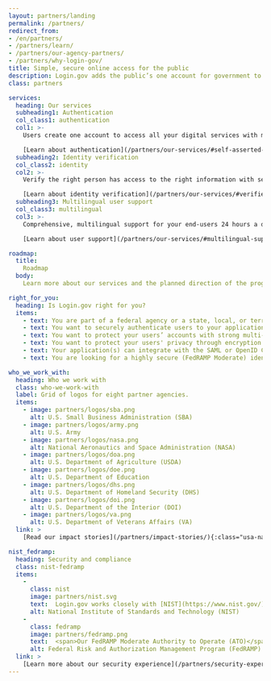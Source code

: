 ```yaml
---
layout: partners/landing
permalink: /partners/
redirect_from:
- /en/partners/
- /partners/learn/
- /partners/our-agency-partners/
- /partners/why-login-gov/
title: Simple, secure online access for the public
description: Login.gov adds the public’s one account for government to your agency.
class: partners

services:
  heading: Our services
  subheading1: Authentication
  col_class1: authentication
  col1: >-
    Users create one account to access all your digital services with multi-factor authentication.

    [Learn about authentication](/partners/our-services/#self-asserted-identity-and-authentication){:class="partners-authentication caret"}
  subheading2: Identity verification
  col_class2: identity
  col2: >-
    Verify the right person has access to the right information with secure identity verification.

    [Learn about identity verification](/partners/our-services/#verified-identity-and-authentication){:class="partners-identity caret"}
  subheading3: Multilingual user support
  col_class3: multilingual
  col3: >-
    Comprehensive, multilingual support for your end-users 24 hours a day, seven days a week.

    [Learn about user support](/partners/our-services/#multilingual-support-for-your-end-users){:class="partners-multilingual caret"}

roadmap: 
  title:
    Roadmap
  body:
    Learn more about our services and the planned direction of the program via the [Login.gov Program Roadmap](/partners/roadmap/){:class="caret"}

right_for_you:
  heading: Is Login.gov right for you?
  items:
    - text: You are part of a federal agency or a state, local, or territory government
    - text: You want to securely authenticate users to your application(s) and/or verify their identity
    - text: You want to protect your users’ accounts with strong multi-factor authentication (MFA)
    - text: You want to protect your users' privacy through encryption
    - text: Your application(s) can integrate with the SAML or OpenID Connect (OIDC) web-based identity protocols
    - text: You are looking for a highly secure (FedRAMP Moderate) identity solution

who_we_work_with:
  heading: Who we work with
  class: who-we-work-with
  label: Grid of logos for eight partner agencies.
  items:
    - image: partners/logos/sba.png
      alt: U.S. Small Business Administration (SBA)
    - image: partners/logos/army.png
      alt: U.S. Army
    - image: partners/logos/nasa.png
      alt: National Aeronautics and Space Administration (NASA)
    - image: partners/logos/doa.png
      alt: U.S. Department of Agriculture (USDA)
    - image: partners/logos/doe.png
      alt: U.S. Department of Education
    - image: partners/logos/dhs.png
      alt: U.S. Department of Homeland Security (DHS)
    - image: partners/logos/doi.png
      alt: U.S. Department of the Interior (DOI)
    - image: partners/logos/va.png
      alt: U.S. Department of Veterans Affairs (VA)
  link: >
    [Read our impact stories](/partners/impact-stories/){:class="usa-nav_link caret"}

nist_fedramp:
  heading: Security and compliance
  class: nist-fedramp
  items:
    -
      class: nist
      image: partners/nist.svg
      text:  Login.gov works closely with [NIST](https://www.nist.gov/){:class="external-link"} to stay current on the latest guidelines, recommendations, and best practices. Our goal is to remove the agency burden of compliance with these standards, so you can focus on your specific mission and those you serve.
      alt: National Institute of Standards and Technology (NIST)
    -
      class: fedramp
      image: partners/fedramp.png
      text:  <span>Our FedRAMP Moderate Authority to Operate (ATO)</span> Login.gov has a [FedRAMP](https://www.fedramp.gov/){:class="external-link"} Moderate ATO issued by the U.S. General Services Administration. Our SSP/Control Implementation Survey/Customer Responsibility Matrix is available through the FedRAMP marketplace.
      alt: Federal Risk and Authorization Management Program (FedRAMP)
  link: >
    [Learn more about our security experience](/partners/security-experience/){:class="usa-nav_link caret"}
---
```

